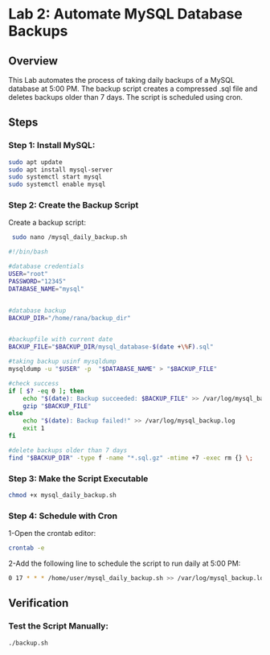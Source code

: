 
# Lab 2: Automate MySQL Database Backups

## Overview
This Lab automates the process of taking daily backups of a MySQL database at 5:00 PM. The backup script creates a compressed .sql file and deletes backups older than 7 days. The script is scheduled using cron.

## Steps
### Step 1: Install MySQL:
```bash
sudo apt update
sudo apt install mysql-server
sudo systemctl start mysql
sudo systemctl enable mysql
```
### Step 2: Create the Backup Script
Create a backup script:
```bash
 sudo nano /mysql_daily_backup.sh
```
```bash
#!/bin/bash 

#database credentials 
USER="root"
PASSWORD="12345"
DATABASE_NAME="mysql"


#database backup
BACKUP_DIR="/home/rana/backup_dir"


#backupfile with current date
BACKUP_FILE="$BACKUP_DIR/mysql_database-$(date +\%F).sql"

#taking backup usinf mysqldump
mysqldump -u "$USER" -p  "$DATABASE_NAME" > "$BACKUP_FILE"

#check success
if [ $? -eq 0 ]; then
    echo "$(date): Backup succeeded: $BACKUP_FILE" >> /var/log/mysql_backup.log
    gzip "$BACKUP_FILE" 
else
    echo "$(date): Backup failed!" >> /var/log/mysql_backup.log
    exit 1
fi

#delete backups older than 7 days
find "$BACKUP_DIR" -type f -name "*.sql.gz" -mtime +7 -exec rm {} \;
```
### Step 3: Make the Script Executable
```bash
chmod +x mysql_daily_backup.sh
```
### Step 4: Schedule with Cron
1-Open the crontab editor:
```bash
crontab -e
```
2-Add the following line to schedule the script to run daily at 5:00 PM:
```bash
0 17 * * * /home/user/mysql_daily_backup.sh >> /var/log/mysql_backup.log 2>&1
```
## Verification
### Test the Script Manually:
```bash
./backup.sh
```

